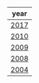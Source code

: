|year|
|-|
|[2017](./2017/)|
|[2010](./2010/)|
|[2009](./2009/)|
|[2008](./2008/)|
|[2004](./2004/)|
